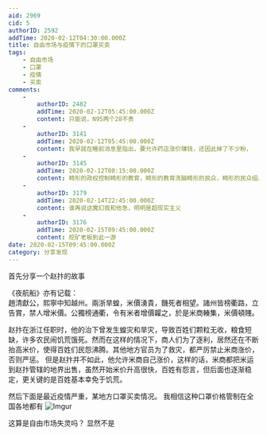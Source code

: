 ```yaml
---
aid: 2969
cid: 5
authorID: 2592
addTime: 2020-02-12T04:30:00.000Z
title: 自由市场与疫情下的口罩买卖
tags:
    - 自由市场
    - 口罩
    - 疫情
    - 买卖
comments:
    -
        authorID: 2482
        addTime: 2020-02-12T05:45:00.000Z
        content: 只能说，N95两个28不贵
    -
        authorID: 3141
        addTime: 2020-02-12T05:45:00.000Z
        content: 我早就在睡前消息里指出，要允许药店涨价赚钱，还因此掉了不少粉，
    -
        authorID: 3145
        addTime: 2020-02-12T08:15:00.000Z
        content: 畸形的政权控制畸形的教育，畸形的教育洗脑畸形的民众，畸形的民众组成畸形的社会。
    -
        authorID: 3179
        addTime: 2020-02-14T22:45:00.000Z
        content: 谁再说这魔幻我和他急，明明是超现实主义
    -
        authorID: 3176
        addTime: 2020-02-15T09:45:00.000Z
        content: 挖矿老板到此一游
date: 2020-02-15T09:45:00.000Z
category: 分享发现
---
```


首先分享一个赵抃的故事

《夜航船》亦有记载：  
趙清獻公，熙寧中知越州。兩浙旱蝗，米價湧貴，饑死者相望。諸州皆榜衢路，立告賞，禁人增米價。公獨榜通衢，令有米者增價糶之，於是米商輳集，米價頓賤。

赵抃在浙江任职时，他的治下曾发生蝗灾和旱灾，导致百姓们颗粒无收，粮食短缺，许多农民闹饥荒饿死。然而在这样的情况下，商人们为了逐利，居然还在不断抬高米价，使得百姓们民怨沸腾。其他地方官员为了救灾，都严厉禁止米商涨价，否则严惩。 但是赵抃并不如此，他允许米商自己涨价，这样的话，米商都把米运到赵抃管辖的地界出售，虽然开始米价升高很快，百姓有怨言，但后面也逐渐稳定，更关键的是百姓基本幸免于饥荒。

然后下面是最近疫情严重，某地方口罩买卖情况。 我相信这种口罩价格管制在全国各地都有 ![Imgur](https://i.imgur.com/Mk4xnHX.jpg)

这算是自由市场失灵吗？ 显然不是
